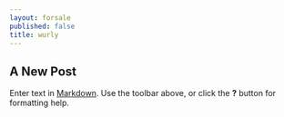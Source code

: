 ```yaml
---
layout: forsale
published: false
title: wurly
---
```

## A New Post

Enter text in [Markdown](http://daringfireball.net/projects/markdown/). Use the toolbar above, or click the **?** button for formatting help.
